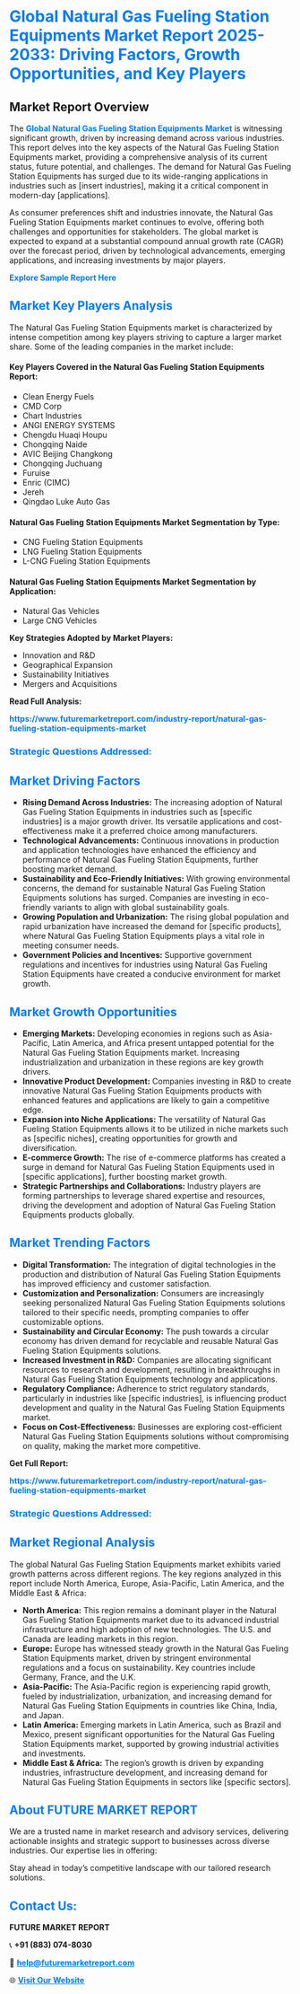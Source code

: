 <h1 style="color: #007BFF;">Global Natural Gas Fueling Station Equipments Market Report 2025-2033: Driving Factors, Growth Opportunities, and Key Players</h1>

<section id="overview">
<h2>Market Report Overview</h2>
<p>The <a href="https://www.futuremarketreport.com/industry-report/natural-gas-fueling-station-equipments-market" style="color: #007BFF; text-decoration: none;"><strong>Global Natural Gas Fueling Station Equipments Market</strong></a> is witnessing significant growth, driven by increasing demand across various industries. This report delves into the key aspects of the Natural Gas Fueling Station Equipments market, providing a comprehensive analysis of its current status, future potential, and challenges. The demand for Natural Gas Fueling Station Equipments has surged due to its wide-ranging applications in industries such as [insert industries], making it a critical component in modern-day [applications].</p>
<p>As consumer preferences shift and industries innovate, the Natural Gas Fueling Station Equipments market continues to evolve, offering both challenges and opportunities for stakeholders. The global market is expected to expand at a substantial compound annual growth rate (CAGR) over the forecast period, driven by technological advancements, emerging applications, and increasing investments by major players.</p>
</section>

<section id="overview">
<p><a href="https://www.futuremarketreport.com/request-sample/reportId=87288" style="color: #007BFF; text-decoration: none;"><strong>Explore Sample Report Here</strong></a></p>
</section>

<section id="key-players">
<h2 style="color: #007BFF;">Market Key Players Analysis</h2>
<p>The Natural Gas Fueling Station Equipments market is characterized by intense competition among key players striving to capture a larger market share. Some of the leading companies in the market include:</p>
<h4>Key Players Covered in the Natural Gas Fueling Station Equipments Report:</h4>
<ul><li>Clean Energy Fuels</li><li>CMD Corp</li><li>Chart Industries</li><li>ANGI ENERGY SYSTEMS</li><li>Chengdu Huaqi Houpu</li><li>Chongqing Naide</li><li>AVIC Beijing Changkong</li><li>Chongqing Juchuang</li><li>Furuise</li><li>Enric (CIMC)</li><li>Jereh</li><li>Qingdao Luke Auto Gas</li></ul>
<h4>Natural Gas Fueling Station Equipments Market Segmentation by Type:</h4>
<ul><li>CNG Fueling Station Equipments</li><li>LNG Fueling Station Equipments</li><li>L-CNG Fueling Station Equipments</li></ul>

<h4>Natural Gas Fueling Station Equipments Market Segmentation by Application:</h4>
<ul><li>Natural Gas Vehicles</li><li>Large CNG Vehicles</li></ul>
<p><strong>Key Strategies Adopted by Market Players:</strong></p>
<ul>
<li>Innovation and R&D</li>
<li>Geographical Expansion</li>
<li>Sustainability Initiatives</li>
<li>Mergers and Acquisitions</li>
</ul>
</section>

<section>
<p><strong>Read Full Analysis: </strong></p><a href="https://www.futuremarketreport.com/industry-report/natural-gas-fueling-station-equipments-market" style="color: #007BFF; text-decoration: none;"><strong>https://www.futuremarketreport.com/industry-report/natural-gas-fueling-station-equipments-market</strong></a>
<h3 style="color: #007BFF;">Strategic Questions Addressed:</h3>
</section>

<section id="driving-factors">
<h2 style="color: #007BFF;">Market Driving Factors</h2>
<ul>
<li><strong>Rising Demand Across Industries:</strong> The increasing adoption of Natural Gas Fueling Station Equipments in industries such as [specific industries] is a major growth driver. Its versatile applications and cost-effectiveness make it a preferred choice among manufacturers.</li>
<li><strong>Technological Advancements:</strong> Continuous innovations in production and application technologies have enhanced the efficiency and performance of Natural Gas Fueling Station Equipments, further boosting market demand.</li>
<li><strong>Sustainability and Eco-Friendly Initiatives:</strong> With growing environmental concerns, the demand for sustainable Natural Gas Fueling Station Equipments solutions has surged. Companies are investing in eco-friendly variants to align with global sustainability goals.</li>
<li><strong>Growing Population and Urbanization:</strong> The rising global population and rapid urbanization have increased the demand for [specific products], where Natural Gas Fueling Station Equipments plays a vital role in meeting consumer needs.</li>
<li><strong>Government Policies and Incentives:</strong> Supportive government regulations and incentives for industries using Natural Gas Fueling Station Equipments have created a conducive environment for market growth.</li>
</ul>
</section>

<section id="growth-opportunities">
<h2 style="color: #007BFF;">Market Growth Opportunities</h2>
<ul>
<li><strong>Emerging Markets:</strong> Developing economies in regions such as Asia-Pacific, Latin America, and Africa present untapped potential for the Natural Gas Fueling Station Equipments market. Increasing industrialization and urbanization in these regions are key growth drivers.</li>
<li><strong>Innovative Product Development:</strong> Companies investing in R&D to create innovative Natural Gas Fueling Station Equipments products with enhanced features and applications are likely to gain a competitive edge.</li>
<li><strong>Expansion into Niche Applications:</strong> The versatility of Natural Gas Fueling Station Equipments allows it to be utilized in niche markets such as [specific niches], creating opportunities for growth and diversification.</li>
<li><strong>E-commerce Growth:</strong> The rise of e-commerce platforms has created a surge in demand for Natural Gas Fueling Station Equipments used in [specific applications], further boosting market growth.</li>
<li><strong>Strategic Partnerships and Collaborations:</strong> Industry players are forming partnerships to leverage shared expertise and resources, driving the development and adoption of Natural Gas Fueling Station Equipments products globally.</li>
</ul>
</section>

<section id="trending-factors">
<h2 style="color: #007BFF;">Market Trending Factors</h2>
<ul>
<li><strong>Digital Transformation:</strong> The integration of digital technologies in the production and distribution of Natural Gas Fueling Station Equipments has improved efficiency and customer satisfaction.</li>
<li><strong>Customization and Personalization:</strong> Consumers are increasingly seeking personalized Natural Gas Fueling Station Equipments solutions tailored to their specific needs, prompting companies to offer customizable options.</li>
<li><strong>Sustainability and Circular Economy:</strong> The push towards a circular economy has driven demand for recyclable and reusable Natural Gas Fueling Station Equipments solutions.</li>
<li><strong>Increased Investment in R&D:</strong> Companies are allocating significant resources to research and development, resulting in breakthroughs in Natural Gas Fueling Station Equipments technology and applications.</li>
<li><strong>Regulatory Compliance:</strong> Adherence to strict regulatory standards, particularly in industries like [specific industries], is influencing product development and quality in the Natural Gas Fueling Station Equipments market.</li>
<li><strong>Focus on Cost-Effectiveness:</strong> Businesses are exploring cost-efficient Natural Gas Fueling Station Equipments solutions without compromising on quality, making the market more competitive.</li>
</ul>
</section>

<section>
<p><strong>Get Full Report: </strong></p><a href="https://www.futuremarketreport.com/industry-report/natural-gas-fueling-station-equipments-market" style="color: #007BFF; text-decoration: none;"><strong>https://www.futuremarketreport.com/industry-report/natural-gas-fueling-station-equipments-market</strong></a>
<h3 style="color: #007BFF;">Strategic Questions Addressed:</h3>
</section>


<section id="regional-analysis">
<h2 style="color: #007BFF;">Market Regional Analysis</h2>
<p>The global Natural Gas Fueling Station Equipments market exhibits varied growth patterns across different regions. The key regions analyzed in this report include North America, Europe, Asia-Pacific, Latin America, and the Middle East & Africa:</p>
<ul>
<li><strong>North America:</strong> This region remains a dominant player in the Natural Gas Fueling Station Equipments market due to its advanced industrial infrastructure and high adoption of new technologies. The U.S. and Canada are leading markets in this region.</li>
<li><strong>Europe:</strong> Europe has witnessed steady growth in the Natural Gas Fueling Station Equipments market, driven by stringent environmental regulations and a focus on sustainability. Key countries include Germany, France, and the U.K.</li>
<li><strong>Asia-Pacific:</strong> The Asia-Pacific region is experiencing rapid growth, fueled by industrialization, urbanization, and increasing demand for Natural Gas Fueling Station Equipments in countries like China, India, and Japan.</li>
<li><strong>Latin America:</strong> Emerging markets in Latin America, such as Brazil and Mexico, present significant opportunities for the Natural Gas Fueling Station Equipments market, supported by growing industrial activities and investments.</li>
<li><strong>Middle East & Africa:</strong> The region’s growth is driven by expanding industries, infrastructure development, and increasing demand for Natural Gas Fueling Station Equipments in sectors like [specific sectors].</li>
</ul>
</section>

<footer>
<h2 style="color: #007BFF;">About FUTURE MARKET REPORT</h2>
<p>We are a trusted name in market research and advisory services, delivering actionable insights and strategic support to businesses across diverse industries. Our expertise lies in offering:</p>

<p>Stay ahead in today’s competitive landscape with our tailored research solutions.</p>

<h2 style="color: #007BFF;">Contact Us:</h2>
<p><strong>FUTURE MARKET REPORT</strong></p>
<p>📞 <strong>+91 (883) 074-8030</strong></p>
<p>📧 <strong><a href="mailto:help@futuremarketreport.com" style="color: #007BFF;">help@futuremarketreport.com</a></strong></p>
<p>🌐 <strong><a href="https://www.futuremarketreport.com/" style="color: #007BFF;">Visit Our Website</a></strong></p>
</footer>